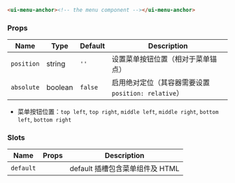 ```html
<ui-menu-anchor><!-- the menu component --></ui-menu-anchor>
```

### Props

| Name       | Type    | Default | Description                                         |
| ---------- | ------- | ------- | --------------------------------------------------- |
| `position` | string  | `''`    | 设置菜单按钮位置（相对于菜单锚点）                  |
| `absolute` | boolean | `false` | 启用绝对定位（其容器需要设置 `position: relative`） |

- 菜单按钮位置：`top left`, `top right`, `middle left`, `middle right`, `bottom left`, `bottom right`

### Slots

| Name      | Props | Description                     |
| --------- | ----- | ------------------------------- |
| `default` |       | default 插槽包含菜单组件及 HTML |
